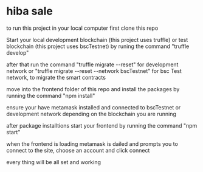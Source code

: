# hiba sale
to run this project in your local computer first clone this repo 

Start your local development blockchain (this project uses truffle) or test blockchain (this project uses bscTestnet) by runing the command "truffle develop"

after that run the command "truffle migrate --reset" for development network or "truffle migrate --reset --network bscTestnet" for bsc Test network, to migrate the smart contracts

move into the frontend folder of this repo and install the packages by running the command "npm install"

ensure your have metamask installed and connected to bscTestnet or development network depending on the blockchain you are running

after package installtions start your frontend by running the command "npm start"

when the frontend is loading metamask is dailed and prompts you to connect to the site, choose an account and click connect

every thing will be all set and working

